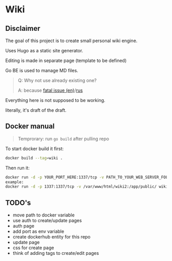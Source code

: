 # Wiki

## Disclaimer

The goal of this project is to create small personal wiki engine.

Uses Hugo as a static site generator.

Editing is made in separate page (template to be defined)

Go BE is used to manage MD files.

>Q: Why not use already existing one?
>
>A: because [fatal issue (en)](https://en.wikipedia.org/wiki/Not_invented_here)/[rus](http://lurkmore.to/%D0%A4%D0%B0%D1%82%D0%B0%D0%BB%D1%8C%D0%BD%D1%8B%D0%B9_%D0%BD%D0%B5%D0%B4%D0%BE%D1%81%D1%82%D0%B0%D1%82%D0%BE%D0%BA)

Everything here is not supposed to be working.

literally, it's draft of the draft.

## Docker manual

> Temprorary: run ```go build``` after pulling repo

To start docker build it first:

```bash
docker build --tag=wiki .
```

Then run it:

```bash
docker run -d -p YOUR_PORT_HERE:1337/tcp -v PATH_TO_YOUR_WEB_SERVER_FOLDER:/app/public/ wiki:latest
example:
docker run -d -p 1337:1337/tcp -v /var/www/html/wiki2:/app/public/ wiki:latest
```

## TODO's

- move path to docker variable
- use auth to create/update pages
- auth page
- add port as env variable
- create dockerhub entity for this repo
- update page
- css for create page
- think of adding tags to create/edit pages
